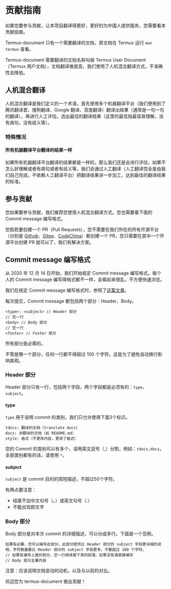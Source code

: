 # 贡献指南

如果您要参与贡献，让本项目翻译得更好，更好的为中国人提供服务，您需要看本贡献指南。

Termux-document 只有一个需要翻译的文档，原文档在 Termux 运行 `man termux` 查看。

Termux-document 需要翻译的文档名称叫做 Termux User Document（Termux 用户文档），文档翻译难度高，我们使用了人机混合翻译方式，不准确性会降低。

## 人机混合翻译

人机混合翻译是我们定义的一个术语，首先使用多个机器翻译平台（我们使用到了腾讯翻译君、搜狗翻译、Google 翻译、百度翻译）翻译出结果（通常是一句一句的翻译），再进行人工评估，选出最佳的翻译结果（这里的最佳指最容易理解，没有病句，没有歧义等）。

### 特殊情况

#### 所有机器翻译平台翻译的结果一样

如果所有机器翻译平台翻译的结果都是一样的，那么我们还是会进行评估，如果不怎么好理解或者有病句或者有歧义等，我们会通过人工翻译（人工翻译完全是由我们自己完成，不依赖人工翻译平台）把翻译结果进一步加工，达到最佳的翻译结果的标准。

## 参与贡献

您如果要参与贡献，我们推荐您使用人机混合翻译方式。您也需要看下面的 Commit message 编写格式。

您假若要创建一个 PR（Pull Requests），您不需要在我们所在的所有开源平台（分别是 [Github](https://github.com/)、[Gitee](https://gitee.com/)、[CodeChina](https://codechina.csdn.net/)）都创建一个 PR，您只需要在其中一个开源平台创建 PR 就可以了，我们有解决方案。

## Commit message 编写格式

从 2020 年 12 月 14 日开始，我们开始规定 Commit message 编写格式。每个人的 Commit message 编写得格式都不一样，会看起来很乱，不方便快速浏览。

我们在规定 Commit message 编写格式时，参照了[这篇文章](http://www.ruanyifeng.com/blog/2016/01/commit_message_change_log.html)。

每次提交，Commit message 都包括两个部分：Header、Body。

```
<type>: <subject> // Header 部分
// 空一行
<body> // Body 部分
// 空一行
<footer> // Footer 部分
```

所有部分是必需的。

不管是哪一个部分，任何一行都不得超过 100 个字符。这是为了避免自动换行影响美观。

### Header 部分

Header 部分只有一行，包括两个字段，两个字段都是必须有的：`type`、`subject`。

#### type

`type` 用于说明 commit 的类别，我们只允许使用下面3个标识。

```
tdocs: 翻译的文档（translate docs）
docs: 非翻译的文档（如 README.md）
style: 格式（不更改内容，更改了格式）
```

您的 Commit 的类别可以有多个，请用英文逗号（,）分割，例如：`tdocs,docs`。全部类别都有的话，请使用 `*`。

#### subject

`subject` 是 commit 目的的简短描述，不超过50个字符。

有两点要注意：

* 结尾不加中文句号（。）或英文句号（.）
* 不能出现颜文字

### Body 部分

Body 部分是对本次 commit 的详细描述，可以分成多行。下面是一个范例。

```
如果有必要，您可以编写此部分。此部分提供比 Header 部分的 subject 字段更详细的说明，字符数量要比 Header 部分的 subject 字段更多。不要超过 100 个字符。
// 如果有编写上面的部分，空一行继续接下来的段落。如果没有请直接编写
// Body 部分主要内容
```

注意：应该说明文档变动的动机，以及与以前的对比。

欢迎您为 termux-document 做出贡献！
